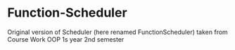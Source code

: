 # Function-Scheduler
Original version of Scheduler (here renamed FunctionScheduler) taken from Course Work OOP 1s year 2nd semester